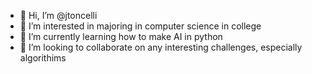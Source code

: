 - 👋 Hi, I’m @jtoncelli
- 👀 I’m interested in majoring in computer science in college
- 🌱 I’m currently learning how to make AI in python
- 💞️ I’m looking to collaborate on any interesting challenges, especially algorithims

<!---
jtoncelli/jtoncelli is a ✨ special ✨ repository because its `README.md` (this file) appears on your GitHub profile.
You can click the Preview link to take a look at your changes.
--->
